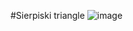 #Sierpiski triangle
![image](https://user-images.githubusercontent.com/94874872/211090764-2ed167c5-da7f-4120-83d3-8828fdf690f3.png)
